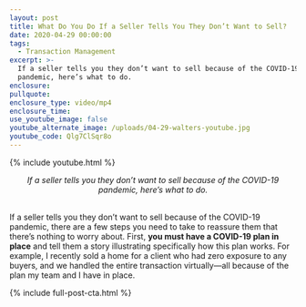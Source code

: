 ```yaml
---
layout: post
title: What Do You Do If a Seller Tells You They Don’t Want to Sell?
date: 2020-04-29 00:00:00
tags:
  - Transaction Management
excerpt: >-
  If a seller tells you they don’t want to sell because of the COVID-19
  pandemic, here’s what to do.
enclosure:
pullquote:
enclosure_type: video/mp4
enclosure_time:
use_youtube_image: false
youtube_alternate_image: /uploads/04-29-walters-youtube.jpg
youtube_code: Qlg7ClSqr8o
---
```


{% include youtube.html %}

<center><em>If a seller tells you they don&rsquo;t want to sell because of the COVID-19 pandemic, here&rsquo;s what to do.</em></center>

<br>If a seller tells you they don’t want to sell because of the COVID-19 pandemic, there are a few steps you need to take to reassure them that there’s nothing to worry about. First, **you must have a COVID-19 plan in place** and tell them a story illustrating specifically how this plan works. For example, I recently sold a home for a client who had zero exposure to any buyers, and we handled the entire transaction virtually—all because of the plan my team and I have in place.

{% include full-post-cta.html %}
